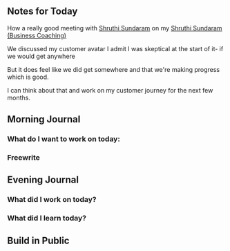 ## Notes for Today

How a really good meeting with [Shruthi Sundaram](Notes/Shruthi%20Sundaram.md) on my [Shruthi Sundaram (Business Coaching)](Notes/Shruthi%20Sundaram%20(Business%20Coaching).md)

We discussed my customer avatar
I admit I was skeptical at the start of it- if we would get anywhere

But it does feel like we did get somewhere and that we're making progress which is good.

I can think about that and work on my customer journey for the next few months.

## Morning Journal 

### What do I want to work on today:

### Freewrite

## Evening Journal

### What did I work on today?

### What did I learn today?

## Build in Public